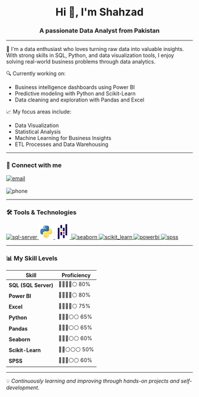<h1 align="center">Hi 👋, I'm Shahzad</h1>
<h3 align="center">A passionate Data Analyst from Pakistan</h3>

---

🎯 I'm a data enthusiast who loves turning raw data into valuable insights. With strong skills in SQL, Python, and data visualization tools, I enjoy solving real-world business problems through data analytics.

🔍 Currently working on:
- Business intelligence dashboards using Power BI
- Predictive modeling with Python and Scikit-Learn
- Data cleaning and exploration with Pandas and Excel

📈 My focus areas include:
- Data Visualization
- Statistical Analysis
- Machine Learning for Business Insights
- ETL Processes and Data Warehousing

---

<h3 align="left">📩 Connect with me</h3>
<p align="left">
  <a href="mailto:shahzadsajjad436@gmail.com">
    <img src="https://img.shields.io/badge/Gmail-shahzadsajjad436@gmail.com-D14836?style=for-the-badge&logo=gmail&logoColor=white" alt="email" />
  </a><br><br>
  <img src="https://img.shields.io/badge/Phone-%2B923079246622-blue?style=for-the-badge&logo=phone&logoColor=white" alt="phone" />
</p>

---

<h3 align="left">🛠️ Tools & Technologies</h3>
<p align="left">
  <a href="https://www.microsoft.com/en-us/sql-server" target="_blank" rel="noreferrer">
    <img src="https://www.svgrepo.com/show/303229/microsoft-sql-server-logo.svg" alt="sql-server" width="40" height="40"/>
  </a>
  <a href="https://www.python.org" target="_blank" rel="noreferrer">
    <img src="https://raw.githubusercontent.com/devicons/devicon/master/icons/python/python-original.svg" alt="python" width="40" height="40"/>
  </a>
  <a href="https://pandas.pydata.org/" target="_blank" rel="noreferrer">
    <img src="https://raw.githubusercontent.com/devicons/devicon/2ae2a900d2f041da66e950e4d48052658d850630/icons/pandas/pandas-original.svg" alt="pandas" width="40" height="40"/>
  </a>
  <a href="https://seaborn.pydata.org/" target="_blank" rel="noreferrer">
    <img src="https://seaborn.pydata.org/_images/logo-mark-lightbg.svg" alt="seaborn" width="40" height="40"/>
  </a>
  <a href="https://scikit-learn.org/" target="_blank" rel="noreferrer">
    <img src="https://upload.wikimedia.org/wikipedia/commons/0/05/Scikit_learn_logo_small.svg" alt="scikit_learn" width="40" height="40"/>
  </a>
  <a href="https://powerbi.microsoft.com/" target="_blank" rel="noreferrer">
    <img src="https://img.icons8.com/color/48/000000/power-bi.png" alt="powerbi" width="40" height="40"/>
  </a>
  <a href="https://www.ibm.com/products/spss-statistics" target="_blank" rel="noreferrer">
    <img src="https://img.icons8.com/ios-filled/50/1A1A1A/spss.png" alt="spss" width="40" height="40"/>
  </a>
</p>

---

<h3 align="left">📊 My Skill Levels</h3>

| Skill               | Proficiency |
|--------------------|-------------|
| **SQL (SQL Server)** | 🔵🔵🔵🔵⚪ 80% |
| **Power BI**         | 🔵🔵🔵🔵⚪ 80% |
| **Excel**            | 🔵🔵🔵🔵⚪ 75% |
| **Python**           | 🔵🔵🔵⚪⚪ 65% |
| **Pandas**           | 🔵🔵🔵⚪⚪ 65% |
| **Seaborn**          | 🔵🔵🔵⚪⚪ 60% |
| **Scikit-Learn**     | 🔵🔵⚪⚪⚪ 50% |
| **SPSS**             | 🔵🔵🔵⚪⚪ 60% |

---

💡 *Continuously learning and improving through hands-on projects and self-development.*
